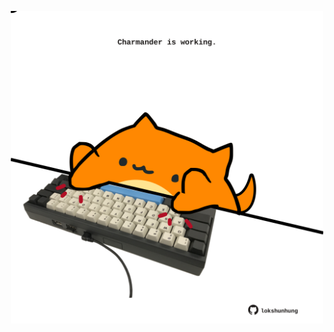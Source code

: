 <!-- built at 15/04/2023, 03:00:55 UTC -->
<p align="center">
  <img width="500" height="500" src="./ReadmeImage.svg">
</p>
